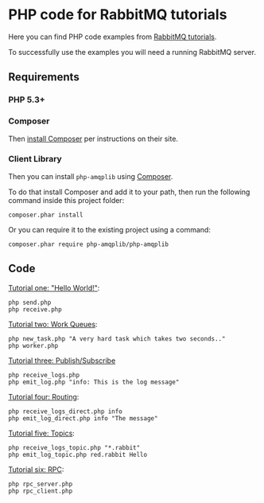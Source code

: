 # PHP code for RabbitMQ tutorials

Here you can find PHP code examples from [RabbitMQ
tutorials](https://www.rabbitmq.com/getstarted.html).

To successfully use the examples you will need a running RabbitMQ server.

## Requirements

### PHP 5.3+


### Composer

Then [install Composer](https://getcomposer.org/download/) per instructions on their site.


### Client Library

Then you can install `php-amqplib` using [Composer](https://getcomposer.org).

To do that install Composer and add it to your path, then run the following command
inside this project folder:

    composer.phar install
    
Or you can require it to the existing project using a command:

    composer.phar require php-amqplib/php-amqplib

## Code

[Tutorial one: "Hello World!"](https://www.rabbitmq.com/tutorials/tutorial-one-php.html):

    php send.php
    php receive.php


[Tutorial two: Work Queues](https://www.rabbitmq.com/tutorials/tutorial-two-php.html):

    php new_task.php "A very hard task which takes two seconds.."
    php worker.php


[Tutorial three: Publish/Subscribe](https://www.rabbitmq.com/tutorials/tutorial-three-php.html)

    php receive_logs.php
    php emit_log.php "info: This is the log message"

[Tutorial four: Routing](https://www.rabbitmq.com/tutorials/tutorial-four-php.html):

    php receive_logs_direct.php info
    php emit_log_direct.php info "The message"


[Tutorial five: Topics](https://www.rabbitmq.com/tutorials/tutorial-five-php.html):

    php receive_logs_topic.php "*.rabbit"
    php emit_log_topic.php red.rabbit Hello

[Tutorial six: RPC](https://www.rabbitmq.com/tutorials/tutorial-six-php.html):

    php rpc_server.php
    php rpc_client.php
